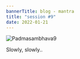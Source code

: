 ```yaml
---
bannerTitle: blog - mantra
title: "session #9"
date: 2022-01-21
---
```


![Padmasambhava9](/images/mani/padmasambhava/ps09.jpg)  

Slowly, slowly..
